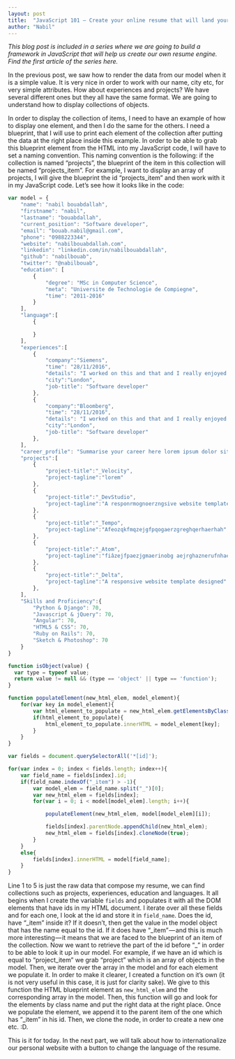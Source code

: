 ```yaml
---
layout: post
title:  "JavaScript 101 — Create your online resume that will land your dream job — Part 3"
author: "Nabil"
---
```

_This blog post is included in a series where we are going to build a framework in JavaScript that will help us create our own resume engine. Find the first article of the series here._

In the previous post, we saw how to render the data from our model when it is a simple value. It is very nice in order to work with our name, city etc, for very simple attributes. How about experiences and projects? We have several different ones but they all have the same format. We are going to understand how to display collections of objects.

In order to display the collection of items, I need to have an example of how to display one element, and then I do the same for the others. I need a blueprint, that I will use to print each element of the collection after putting the data at the right place inside this example. In order to be able to grab this blueprint element from the HTML into my JavaScript code, I will have to set a naming convention. This naming convention is the following: if the collection is named “projects”, the blueprint of the item in this collection will be named “projects_item”. For example, I want to display an array of projects, I will give the blueprint the id “projects_item” and then work with it in my JavaScript code. Let’s see how it looks like in the code:

```javascript
var model = {
	"name": "nabil bouabdallah",
	"firstname": "nabil",
	"lastname": "bouabdallah",
	"current_position": "Software developer",
	"email": "bouab.nabil@gmail.com",
	"phone": "0988223344",
	"website": "nabilbouabdallah.com",
	"linkedin": "linkedin.com/in/nabilbouabdallah",
	"github": "nabilbouab",
	"twitter": "@nabilbouab",
	"education": [
		{
			"degree": "MSc in Computer Science",
			"meta": "Universite de Technologie de Compiegne",
			"time": "2011-2016"
		}
	],
	"language":[
		{

		}
	],
	"experiences":[
		{
			"company":"Siemens",
			"time": "28/11/2016",
			"details": "I worked on this and that and I really enjoyed it.",
			"city":"London",
			"job-title": "Software developer"
		},
		{
			"company":"Bloomberg",
			"time": "28/11/2016",
			"details": "I worked on this and that and I really enjoyed it.",
			"city":"London",
			"job-title": "Software developer"
		},
	],
	"career_profile": "Summarise your career here lorem ipsum dolor sit amet",
	"projects":[
		{
			"project-title":"_Velocity",
			"project-tagline":"lorem"
		},
		{
			"project-title":"_DevStudio",
			"project-tagline":"A responrmognoerzngsive website template designed"
		},
		{
			"project-title":"_Tempo",
			"project-tagline":"Afeozqkfmqzejgfpqogaerzgreghqerhaerhah"
		},
		{
			"project-title":"_Atom",
			"project-tagline":"fiâzejfpaezjgmaerinobg aejrghaznerufnhaezpghnzpegi erghp rz"
		},
		{
			"project-title":"_Delta",
			"project-tagline":"A responsive website template designed"
		},
	],
	"Skills and Proficiency":{
		"Python & Django": 70,
		"Javascript & jQuery": 70,
		"Angular": 70,
		"HTML5 & CSS": 70,
		"Ruby on Rails": 70,
		"Sketch & Photoshop": 70
	}
}

function isObject(value) {
  var type = typeof value;
  return value != null && (type == 'object' || type == 'function');
}

function populateElement(new_html_elem, model_element){
	for(var key in model_element){
		var html_element_to_populate = new_html_elem.getElementsByClassName(key)[0];
		if(html_element_to_populate){
			html_element_to_populate.innerHTML = model_element[key];
		}
	}
}

var fields = document.querySelectorAll('*[id]');

for(var index = 0; index < fields.length; index++){
	var field_name = fields[index].id;
	if(field_name.indexOf("_item") > -1){
		var model_elem = field_name.split("_")[0];
		var new_html_elem = fields[index];
		for(var i = 0; i < model[model_elem].length; i++){

			populateElement(new_html_elem, model[model_elem][i]);

			fields[index].parentNode.appendChild(new_html_elem);
			new_html_elem = fields[index].cloneNode(true);
		}
	}
	else{
		fields[index].innerHTML = model[field_name];
	}
}
```
Line 1 to 5 is just the raw data that compose my resume, we can find collections such as projects, experiences, education and languages. It all begins when I create the variable `fields` and populates it with all the DOM elements that have ids in my HTML document. I iterate over all these fields and for each one, I look at the id and store it in `field_name`. Does the id, have “\_item” inside it? If it doesn’t, then get the value in the model object that has the name equal to the id. If it does have “\_item” — and this is much more interesting — it means that we are faced to the blueprint of an item of the collection. Now we want to retrieve the part of the id before “\_” in order to be able to look it up in our model. For example, if we have an id which is equal to “project\_item” we grab “project” which is an array of objects in the model. Then, we iterate over the array in the model and for each element we populate it. In order to make it clearer, I created a function on it’s own (it is not very useful in this case, it is just for clarity sake). We give to this function the HTML blueprint element as `new_html_elem` and the corresponding array in the model. Then, this function will go and look for the elements by class name and put the right data at the right place. Once we populate the element, we append it to the parent item of the one which has “\_item” in his id. Then, we clone the node, in order to create a new one etc. :D.

This is it for today. In the next part, we will talk about how to internationalize our personal website with a button to change the language of the resume.
